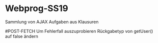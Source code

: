# Webprog-SS19
Sammlung von AJAX Aufgaben aus Klausuren

#POST-FETCH
Um Fehlerfall auszuprobieren Rückgabetyp von getUser() auf false ändern
